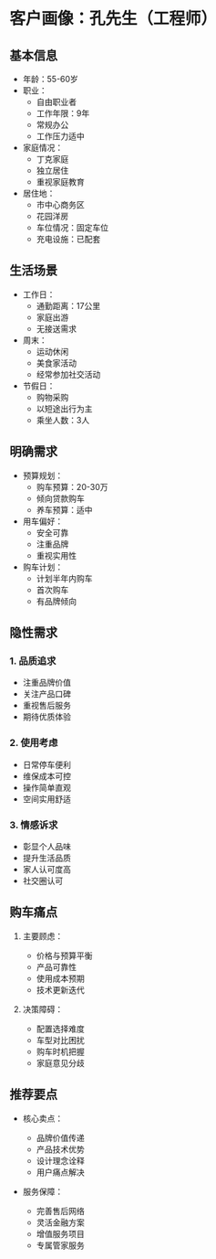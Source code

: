 # 客户画像：孔先生（工程师）

## 基本信息
- 年龄：55-60岁
- 职业：
  - 自由职业者
  - 工作年限：9年
  - 常规办公
  - 工作压力适中
- 家庭情况：
  - 丁克家庭
  - 独立居住
  - 重视家庭教育
- 居住地：
  - 市中心商务区
  - 花园洋房
  - 车位情况：固定车位
  - 充电设施：已配套

## 生活场景
- 工作日：
  - 通勤距离：17公里
  - 家庭出游
  - 无接送需求
- 周末：
  - 运动休闲
  - 美食家活动
  - 经常参加社交活动
- 节假日：
  - 购物采购
  - 以短途出行为主
  - 乘坐人数：3人

## 明确需求
- 预算规划：
  - 购车预算：20-30万
  - 倾向贷款购车
  - 养车预算：适中
- 用车偏好：
  - 安全可靠
  - 注重品牌
  - 重视实用性
- 购车计划：
  - 计划半年内购车
  - 首次购车
  - 有品牌倾向

## 隐性需求
### 1. 品质追求
- 注重品牌价值
- 关注产品口碑
- 重视售后服务
- 期待优质体验

### 2. 使用考虑
- 日常停车便利
- 维保成本可控
- 操作简单直观
- 空间实用舒适

### 3. 情感诉求
- 彰显个人品味
- 提升生活品质
- 家人认可度高
- 社交圈认可

## 购车痛点
1. 主要顾虑：
   - 价格与预算平衡
   - 产品可靠性
   - 使用成本预期
   - 技术更新迭代

2. 决策障碍：
   - 配置选择难度
   - 车型对比困扰
   - 购车时机把握
   - 家庭意见分歧

## 推荐要点
- 核心卖点：
  - 品牌价值传递
  - 产品技术优势
  - 设计理念诠释
  - 用户痛点解决

- 服务保障：
  - 完善售后网络
  - 灵活金融方案
  - 增值服务项目
  - 专属管家服务